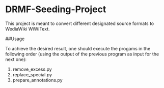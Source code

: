 # DRMF-Seeding-Project

This project is meant to convert different designated source formats to WediaWiki WiWiText.

##Usage

To achieve the desired result, one should execute the progams in the following order (using the output of the previous program as input for the next one):

1. remove_excess.py
2. replace_special.py
3. prepare_annotations.py

